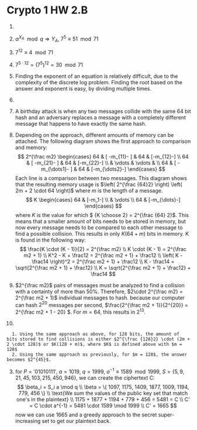 # Crypto 1 HW 2.B

1. 

   1. $\alpha^{X_A} \mod q \Rightarrow Y_A, \ 7^5 \equiv 51 \mod 71$
   2. $7^12  \equiv 4 \mod 71$
   3. $7^{5 \cdot 12} = (7^5)^{12} = 30 \mod 71$
   4. Finding the exponent of an equation is relatively difficult, due to the complexity of the discrete log problem. Finding the root based on the answer and exponent is easy, by dividing multiple times.

2. 

   1. A birthday attack is when any two messages collide with the same 64 bit hash and an adversary replaces a message with a completely different message that happens to have exactly the same hash.

   2. Depending on the approach, different amounts of memory can be attached. The following diagram shows the first approach to comparison and memory:
      $$
      2^{\frac m2}
      \begin{cases}
      64 & [ -m_{11}- ] & 64 & [-m_{12}-] \\
      64 & [ -m_{21}- ] & 64 & [-m_{22}-] \\
      & \vdots & \vdots & \\
      64 & [ -m_{\dots1}- ] & 64 & [-m_{\dots2}-]
      \end{cases}
      $$
      Each line is a comparison between two messages. This diagram shows that the resulting memory usage is $\left( 2^{\frac {64}2} \right) \left( 2m + 2 \cdot 64 \right)$ where $m$ is the length of a message.
      $$
      K
      \begin{cases}
      64 & [-m_1-] \\
      & \vdots \\
      64 & [-m_{\dots}-]
      \end{cases}
      $$
      where $K$ is the value for which $ {K \choose 2} = 2^{\frac {64} 2}$. This means that a smaller amount of bits needs to be stored in memory, but now every message needs to be compared to each other message to find a possible collision. This results in only $K(64 + m)$ bits in memory. K is found in the following way:
      $$
      \frac{K \cdot (K - 1)}{2} = 2^{\frac m2} \\
      K \cdot (K - 1) = 2^{\frac m2 + 1} \\
      K^2 - K + \frac12 = 2^{\frac m2 + 1} + \frac12 \\
      \left( K - \frac14 \right)^2 = 2^{\frac m2 + 1} + \frac12 \\
      K - \frac14 = \sqrt{2^{\frac m2 + 1} + \frac12} \\
      K = \sqrt{2^{\frac m2 + 1} + \frac12} + \frac14
      $$

   3. $2^{\frac m2}$ pairs of messages must be analyzed to find a collision with a certainty of more than $50\%$. Therefore, $2\cdot 2^{\frac m2} = 2^{\frac m2 + 1}$ individual messages to hash. because our computer can hash $2^{20}$ messages per second, $\frac{2^{\frac m2 + 1}}{2^{20}} = 2^{\frac m2 + 1 - 20} $. For $m = 64$, this results in $2^{13}$.

   4. 

      1. Using the same approach as above, for 128 bits, the amount of bits stored to find collisions is either $2^{\frac {128}2} \cdot (2m + 2 \cdot 128)$ or $K(128 + m)$, where $K$ is defined above with $m = 128$
      2. Using the same approach as previously, for $m = 128$, the answer becomes $2^{45}$.

3. for $P = '01010111', \ a = 1019, \ q = 1999, \ a^{-1} \equiv 1589 \mod 1999, \ S = \{5, 9,21, 45, 103, 215, 450, 946 \}$, we can create the ciphertext C:
   $$
   \beta_i = S_i a \mod q \\
   \beta = \{ 1097, 1175, 1409, 1877, 1009, 1194, 779, 456 \} \\
   \text{We sum the values of the public key set that match one's in the plaintext} \\
   1175 + 1877 + 1194 + 779 + 456 = 5481 = C \\
   C' = C \cdot a^{-1} = 5481 \cdot 1589 \mod 1999 \\
   C' = 1665
   $$
   now we can use 1665 and a greedy approach to the secret super-increasing set to get our plaintext back.